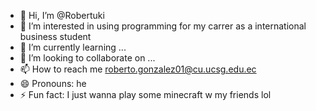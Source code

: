 - 👋 Hi, I’m @Robertuki
- 👀 I’m interested in using programming for my carrer as a international business student
- 🌱 I’m currently learning ...
- 💞️ I’m looking to collaborate on ...
- 📫 How to reach me roberto.gonzalez01@cu.ucsg.edu.ec
- 😄 Pronouns: he
- ⚡ Fun fact: I just wanna play some minecraft w my friends lol

<!---
Robertuki/Robertuki is a ✨ special ✨ repository because its `README.md` (this file) appears on your GitHub profile.
You can click the Preview link to take a look at your changes.
--->
